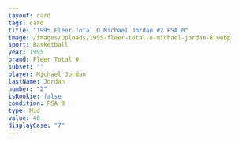 ```yaml
---
layout: card
tags: card
title: "1995 Fleer Total O Michael Jordan #2 PSA 8"
image: /images/uploads/1995-fleer-total-o-michael-jordan-8.webp
sport: Basketball
year: 1995
brand: Fleer Total O
subset: ""
player: Michael Jordan
lastName: Jordan
number: "2"
isRookie: false
condition: PSA 8
type: Mid
value: 40
displayCase: "7"
---
```

